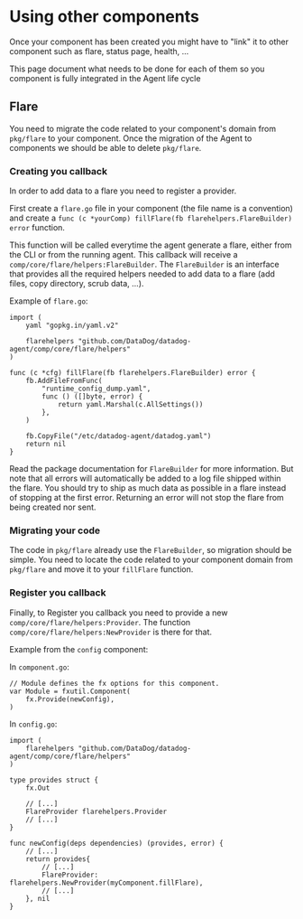 # Using other components

Once your component has been created you might have to "link" it to other component such as flare, status page, health,
...

This page document what needs to be done for each of them so you component is fully integrated in the Agent life cycle

## Flare

You need to migrate the code related to your component's domain from `pkg/flare` to your component. Once the migration
of the Agent to components we should be able to delete `pkg/flare`.

### Creating you callback

In order to add data to a flare you need to register a provider.

First create a `flare.go` file in your component (the file name is a convention) and create a `func (c *yourComp) fillFlare(fb flarehelpers.FlareBuilder) error` function.

This function will be called everytime the agent generate a flare, either from the CLI or from the running agent. This
callback will receive a `comp/core/flare/helpers:FlareBuilder`. The `FlareBuilder` is an interface that provides all the
required helpers needed to add data to a flare (add files, copy directory, scrub data, ...).

Example of `flare.go`:

```golang
import (
	yaml "gopkg.in/yaml.v2"

	flarehelpers "github.com/DataDog/datadog-agent/comp/core/flare/helpers"
)

func (c *cfg) fillFlare(fb flarehelpers.FlareBuilder) error {
	fb.AddFileFromFunc(
		"runtime_config_dump.yaml",
		func () ([]byte, error) {
			return yaml.Marshal(c.AllSettings())
		},
	)

	fb.CopyFile("/etc/datadog-agent/datadog.yaml")
	return nil
}
```

Read the package documentation for `FlareBuilder` for more information. But note that all errors will automatically be
added to a log file shipped within the flare. You should try to ship as much data as possible in a flare instead of
stopping at the first error. Returning an error will not stop the flare from being created nor sent.

### Migrating your code

The code in `pkg/flare` already use the `FlareBuilder`, so migration should be simple. You need to locate the code
related to your component domain from `pkg/flare` and move it to your `fillFlare` function.

### Register you callback

Finally, to Register you callback you need to provide a new `comp/core/flare/helpers:Provider`. The function `comp/core/flare/helpers:NewProvider` is there for that.

Example from the `config` component:

In `component.go`:
```golang
// Module defines the fx options for this component.
var Module = fxutil.Component(
	fx.Provide(newConfig),
)
```

In `config.go`:
```golang
import (
	flarehelpers "github.com/DataDog/datadog-agent/comp/core/flare/helpers"
)

type provides struct {
	fx.Out

	// [...]
	FlareProvider flarehelpers.Provider
	// [...]
}

func newConfig(deps dependencies) (provides, error) {
	// [...]
	return provides{
		// [...]
		FlareProvider: flarehelpers.NewProvider(myComponent.fillFlare),
		// [...]
	}, nil
}
```
